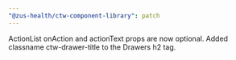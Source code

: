 ```yaml
---
"@zus-health/ctw-component-library": patch
---
```


ActionList onAction and actionText props are now optional. Added classname ctw-drawer-title to the Drawers h2 tag.
